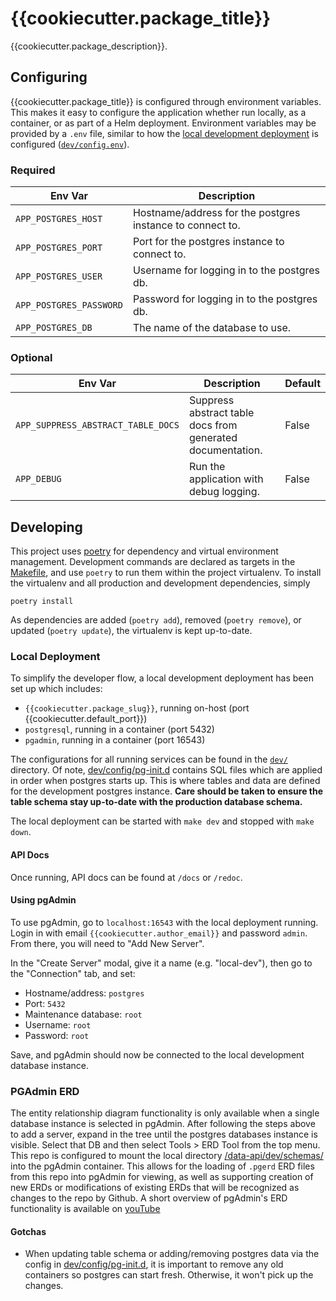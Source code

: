 # {{cookiecutter.package_title}}

{{cookiecutter.package_description}}.

## Configuring

{{cookiecutter.package_title}} is configured through environment variables. This makes it easy to configure
the application whether run locally, as a container, or as part of a Helm deployment. Environment variables
may be provided by a `.env` file, similar to how the [local development deployment](#local-deployment) is
configured ([`dev/config.env`](dev/config.env)).

### Required

| Env Var | Description |
| ------- | ----------- |
| `APP_POSTGRES_HOST` | Hostname/address for the postgres instance to connect to. |
| `APP_POSTGRES_PORT` | Port for the postgres instance to connect to. |
| `APP_POSTGRES_USER` | Username for logging in to the postgres db. |
| `APP_POSTGRES_PASSWORD` | Password for logging in to the postgres db. |
| `APP_POSTGRES_DB` | The name of the database to use. |

### Optional

| Env Var | Description | Default |
| ------- | ----------- | ------- |
| `APP_SUPPRESS_ABSTRACT_TABLE_DOCS` | Suppress abstract table docs from generated documentation. | False |
| `APP_DEBUG` | Run the application with debug logging. | False |

## Developing

This project uses [poetry][poetry] for dependency and virtual environment management. Development commands are
declared as targets in the [Makefile](Makefile), and use `poetry` to run them within the project virtualenv.
To install the virtualenv and all production and development dependencies, simply

```
poetry install
```

As dependencies are added (`poetry add`), removed (`poetry remove`), or updated (`poetry update`), the virtualenv
is kept up-to-date.

### Local Deployment

To simplify the developer flow, a local development deployment has been set up which includes:

- `{{cookiecutter.package_slug}}`, running on-host (port {{cookiecutter.default_port}})
- `postgresql`, running in a container (port 5432)
- `pgadmin`, running in a container (port 16543)

The configurations for all running services can be found in the [`dev/`](dev) directory.
Of note, [dev/config/pg-init.d](dev/config/pg-init.d) contains SQL files which are applied in order when
postgres starts up. This is where tables and data are defined for the development postgres instance. 
**Care should be taken to ensure the table schema stay up-to-date with the production database schema.**

The local deployment can be started with `make dev` and stopped with `make down`.

#### API Docs

Once running, API docs can be found at `/docs` or `/redoc`.

#### Using pgAdmin

To use pgAdmin, go to `localhost:16543` with the local deployment running. Login in with email `{{cookiecutter.author_email}}` and
password `admin`. From there, you will need to "Add New Server".

In the "Create Server" modal, give it a name (e.g. "local-dev"), then go to the "Connection" tab, and set:

- Hostname/address: `postgres`
- Port: `5432`
- Maintenance database: `root`
- Username: `root`
- Password: `root`

Save, and pgAdmin should now be connected to the local development database instance.

### PGAdmin ERD
The entity relationship diagram functionality is only available when a single database instance is selected in pgAdmin.
After following the steps above to add a server, expand in the tree until the postgres databases instance is visible.
Select that DB and then select Tools > ERD Tool from the top menu. This repo is configured to mount the local directory [/data-api/dev/schemas/](dev/schemas)
into the pgAdmin container. This allows for the loading of `.pgerd` ERD files from this repo into pgAdmin for viewing, as well as supporting creation of new ERDs
or modifications of existing ERDs that will be recognized as changes to the repo by Github. A short overview of pgAdmin's ERD functionality is available on [youTube][youTube]

#### Gotchas

- When updating table schema or adding/removing postgres data via the config in [dev/config/pg-init.d](dev/config/pg-init.d),
  it is important to remove any old containers so postgres can start fresh. Otherwise, it won't pick up the changes.

[poetry]: https://python-poetry.org/
[youTube]: https://youtu.be/2pxVCzRFGeg
